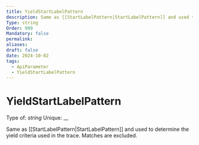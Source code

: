```yaml
---
title: YieldStartLabelPattern
description: Same as [[StartLabelPattern|StartLabelPattern]] and used to determine the yield criteria used in the trace. Matches are excluded.
Type: string
Order: 999
Mandatory: false
permalink: 
aliases: 
draft: false
date: 2024-10-02
tags:
  - ApiParameter
  - YieldStartLabelPattern
---
```

# YieldStartLabelPattern

Type of: _string_
Unique: __

Same as [[StartLabelPattern|StartLabelPattern]] and used to determine the yield criteria used in the trace. Matches are excluded.
